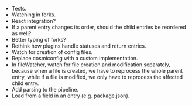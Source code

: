 - Tests.
- Watching in forks.
- React integration?
- If a parent entry changes its order, should the child entries be reordered as well?
- Better typing of forks?
- Rethink how plugins handle statuses and return entries.
- Watch for creation of config files.
- Replace cosmiconfig with a custom implementation.
- In fileWatcher, watch for file creation and modification separately, because when a file is created, we have to reprocess the whole parent entry, while if a file is modified, we only have to reprocess the affected child entry.
- Add parsing to the pipeline.
- Load from a field in an entry (e.g. package.json).
